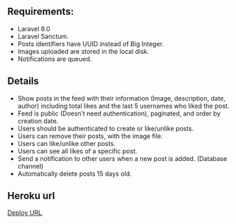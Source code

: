 ## Requirements:


- Laravel 8.0
- Laravel Sanctum.
- Posts identifiers have UUID instead of Big Integer.
- Images uploaded are stored in the local disk.
- Notifications are queued.

## Details

- Show posts in the feed with their information (Image, description, date, author) including total likes and the last 5 usernames who liked the post.
- Feed is public (Doesn’t need authentication), paginated, and order by creation date.
- Users should be authenticated to create or like/unlike posts.
- Users can remove their posts, with the image file.
- Users can like/unlike other posts.
- Users can see all likes of a specific post.
- Send a notification to other users when a new post is added. (Database channel)
- Automatically delete posts 15 days old.

## Heroku url

[Deploy URL](https://posts-api-with-queued-notify.herokuapp.com/).
